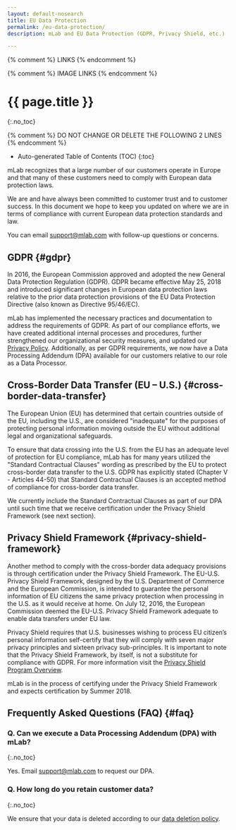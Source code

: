```yaml
---
layout: default-nosearch
title: EU Data Protection
permalink: /eu-data-protection/
description: mLab and EU Data Protection (GDPR, Privacy Shield, etc.)

---
```


{% comment %} LINKS {% endcomment %}

[mlab-privacy-policy]:      https://mlab.com/company/legal/privacy/
[mlab-data-retention]:   /subscriptions/#data-deletion-policy
[ps-overview]:              https://www.privacyshield.gov/Program-Overview


{% comment %} IMAGE LINKS {% endcomment %} 

# {{ page.title }}
{:.no_toc}

{% comment %} DO NOT CHANGE OR DELETE THE FOLLOWING 2 LINES {% endcomment %}
* Auto-generated Table of Contents (TOC)
{:toc}

mLab recognizes that a large number of our customers operate in Europe and that many of these customers need to comply with European data protection laws.

We are and have always been committed to customer trust and to customer success. In this document we hope to keep you updated on where we are in terms of compliance with current European data protection standards and law. 

You can email <support@mlab.com> with follow-up questions or concerns.

## GDPR {#gdpr}

In 2016, the European Commission approved and adopted the new General Data Protection Regulation (GDPR). GDPR became effective May 25, 2018 and introduced significant changes in European data protection laws relative to the prior data protection provisions of the EU Data Protection Directive (also known as Directive 95/46/EC). 

mLab has implemented the necessary practices and documentation to address the requirements of GDPR.  As part of our compliance efforts, we have created additional internal processes and procedures, further strengthened our organizational security measures, and updated our [Privacy Policy][mlab-privacy-policy].  Additionally, as per GDPR requirements, we now have a Data Processing Addendum (DPA) available for our customers relative to our role as a Data Processor. 


## Cross-Border Data Transfer (EU – U.S.) {#cross-border-data-transfer}

The European Union (EU) has determined that certain countries outside of the EU, including the U.S., are considered "inadequate" for the purposes of protecting personal information moving outside the EU without additional legal and organizational safeguards.

To ensure that data crossing into the U.S. from the EU has an adequate level of protection for EU compliance, mLab has for many years utilized the "Standard Contractual Clauses" wording as prescribed by the EU to protect cross-border data transfer to the U.S.  GDPR has explicitly stated (Chapter V - Articles 44-50) that Standard Contractual Clauses is an accepted method of compliance for cross-border data transfer.

We currently include the Standard Contractual Clauses as part of our DPA until such time that we receive certification under the Privacy Shield Framework (see next section).

## Privacy Shield Framework {#privacy-shield-framework}

Another method to comply with the cross-border data adequacy provisions is through certification under the Privacy Shield Framework.  The EU-U.S. Privacy Shield Framework, designed by the U.S. Department of Commerce and the European Commission, is intended to guarantee the personal information of EU citizens the same privacy protection when processing in the U.S. as it would receive at home.  On July 12, 2016, the European Commission deemed the EU-U.S. Privacy Shield Framework adequate to enable data transfers under EU law.
 
Privacy Shield requires that U.S. businesses wishing to process EU citizen’s personal information self-certify that they will comply with seven major privacy principles and sixteen privacy sub-principles.  It is important to note that the Privacy Shield Framework, by itself, is not a substitute for compliance with GDPR. For more information visit the [Privacy Shield Program Overview][ps-overview].

mLab is in the process of certifying under the Privacy Shield Framework and expects certification by Summer 2018.

## Frequently Asked Questions (FAQ) {#faq}

### Q. Can we execute a Data Processing Addendum (DPA) with mLab?
{:.no_toc}

Yes. Email <support@mlab.com> to request our DPA.

### Q. How long do you retain customer data? 
{:.no_toc}

We ensure that your data is deleted according to our [data deletion policy][mlab-data-retention].







